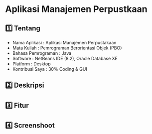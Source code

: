# Aplikasi Manajemen Perpustkaan

:one: Tentang
-------------
* Nama Aplikasi : Aplikasi Manajemen Perpustakaan
* Mata Kuliah : Pemrograman Berorientasi Objek (PBO)
* Bahasa Pemrograman : Java
* Software : NetBeans IDE (8.2), Oracle Database XE
* Platform : Desktop
* Kontribusi Saya : 30% Coding & GUI

:two: Deskripsi
---------------

:three: Fitur
-------------

:four: Screenshoot
------------------
